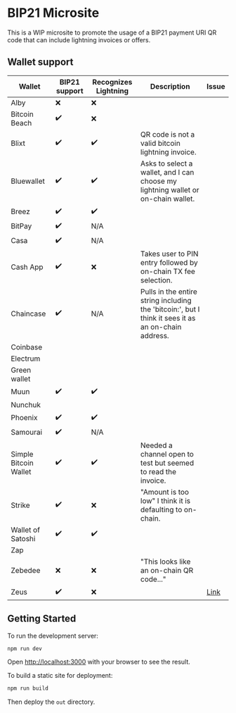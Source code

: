 # BIP21 Microsite

This is a WIP microsite to promote the usage of a BIP21 payment URI QR code that can include lightning invoices or offers.

## Wallet support

| Wallet        | BIP21 support     | Recognizes Lightning | Description | Issue |
|--------------|-----------|------------|------------|------------|
| Alby | ❌ | ❌ |   |
| Bitcoin Beach | ✔️ | ❌ |   |        
| Blixt | ✔️ | ✔️ | QR code is not a valid bitcoin lightning invoice. |          
| Bluewallet | ✔️ | ✔️ |  Asks to select a wallet, and I can choose my lightning wallet or on-chain wallet. |          
| Breez | ✔️ | ✔️ |  |          
| BitPay | ✔️ | N/A |   |         
| Casa  | ✔️ | N/A |            
| Cash App  | ✔️ | ❌ | Takes user to PIN entry followed by on-chain TX fee selection. |           
| Chaincase | ✔️ | N/A | Pulls in the entire string including the 'bitcoin:', but I think it sees it as an on-chain address. |            
| Coinbase |   |    |  |  
| Electrum |  |  |  |
| Green wallet |  |   |
| Muun | ✔️ | ✔️  |            |  |
| Nunchuk |  |   |  |
| Phoenix | ✔️ | ✔️ |   |
| Samourai | ✔️ | N/A |  |
| Simple Bitcoin Wallet | ✔️ | ✔️ | Needed a channel open to test but seemed to read the invoice. |
| Strike | ✔️ | ❌ | "Amount is too low" I think it is defaulting to on-chain. |           
| Wallet of Satoshi | ✔️ | ✔️  |  |            
| Zap |  |  |   |
| Zebedee | ❌ | ❌ | "This looks like an on-chain QR code..." |            
| Zeus | ✔️ | ❌ |   |  [Link](https://github.com/ZeusLN/zeus/issues/879)

## Getting Started

To run the development server:

```bash
npm run dev
```

Open [http://localhost:3000](http://localhost:3000) with your browser to see the result.

To build a static site for deployment:

```bash
npm run build
```

Then deploy the `out` directory.
